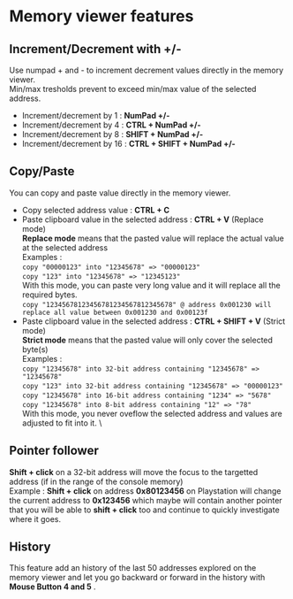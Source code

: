 # Memory viewer features

## Increment/Decrement with +/-
Use numpad + and - to increment decrement values directly in the memory viewer.
\
Min/max tresholds prevent to exceed min/max value of the selected address.
* Increment/decrement by 1 : **NumPad +/-** 
* Increment/decrement by 4 : **CTRL + NumPad +/-**
* Increment/decrement by 8 : **SHIFT + NumPad +/-**
* Increment/decrement by 16 : **CTRL + SHIFT + NumPad +/-**

## Copy/Paste
You can copy and paste value directly in the memory viewer.
* Copy selected address value : **CTRL + C**
* Paste clipboard value in the selected address : **CTRL + V** (Replace mode)
\
**Replace mode** means that the pasted value will replace the actual value at the selected address \
Examples : 
\
```copy "00000123" into "12345678" => "00000123"```
\
```copy "123" into "12345678" => "12345123"```
\
With this mode, you can paste very long value and it will replace all the required bytes.
\
```copy "12345678123456781234567812345678" @ address 0x001230 will replace all value between 0x001230 and 0x00123f```
* Paste clipboard value in the selected address : **CTRL + SHIFT + V** (Strict mode)
\
**Strict mode** means that the pasted value will only cover the selected byte(s) \
Examples :
\
```copy "12345678" into 32-bit address containing "12345678" => "12345678"```
\
```copy "123" into 32-bit address containing "12345678" => "00000123"```
\
```copy "12345678" into 16-bit address containing "1234" => "5678"```
\
```copy "12345678" into 8-bit address containing "12" => "78"```
\
With this mode, you never oveflow the selected address and values are adjusted to fit into it.
\

## Pointer follower
**Shift + click** on a 32-bit address will move the focus to the targetted address (if in the range of the console memory)
\
Example :  **Shift + click** on address **0x80123456** on Playstation will change the current address to **0x123456** which maybe will contain another pointer that you will be able to **shift + click** too and continue to quickly investigate where it goes.

## History
This feature add an history of the last 50 addresses explored on the memory viewer and let you go backward or forward in the history with **Mouse Button 4 and 5** .



